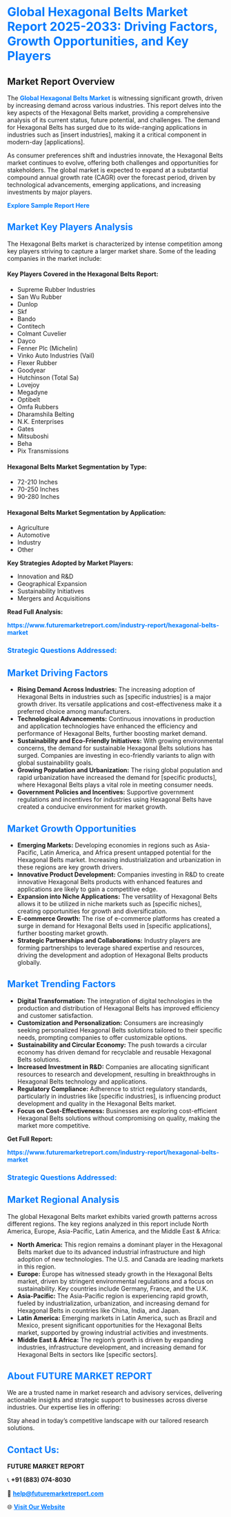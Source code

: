 <h1 style="color: #007BFF;">Global Hexagonal Belts Market Report 2025-2033: Driving Factors, Growth Opportunities, and Key Players</h1>

<section id="overview">
<h2>Market Report Overview</h2>
<p>The <a href="https://www.futuremarketreport.com/industry-report/hexagonal-belts-market" style="color: #007BFF; text-decoration: none;"><strong>Global Hexagonal Belts Market</strong></a> is witnessing significant growth, driven by increasing demand across various industries. This report delves into the key aspects of the Hexagonal Belts market, providing a comprehensive analysis of its current status, future potential, and challenges. The demand for Hexagonal Belts has surged due to its wide-ranging applications in industries such as [insert industries], making it a critical component in modern-day [applications].</p>
<p>As consumer preferences shift and industries innovate, the Hexagonal Belts market continues to evolve, offering both challenges and opportunities for stakeholders. The global market is expected to expand at a substantial compound annual growth rate (CAGR) over the forecast period, driven by technological advancements, emerging applications, and increasing investments by major players.</p>
</section>

<section id="overview">
<p><a href="https://www.futuremarketreport.com/request-sample/reportId=31250" style="color: #007BFF; text-decoration: none;"><strong>Explore Sample Report Here</strong></a></p>
</section>

<section id="key-players">
<h2 style="color: #007BFF;">Market Key Players Analysis</h2>
<p>The Hexagonal Belts market is characterized by intense competition among key players striving to capture a larger market share. Some of the leading companies in the market include:</p>
<h4>Key Players Covered in the Hexagonal Belts Report:</h4>
<ul><li>Supreme Rubber Industries</li><li>San Wu Rubber</li><li>Dunlop</li><li>Skf</li><li>Bando</li><li>Contitech</li><li>Colmant Cuvelier</li><li>Dayco</li><li>Fenner Plc (Michelin)</li><li>Vinko Auto Industries (Vail)</li><li>Flexer Rubber</li><li>Goodyear</li><li>Hutchinson (Total Sa)</li><li>Lovejoy</li><li>Megadyne</li><li>Optibelt</li><li>Omfa Rubbers</li><li>Dharamshila Belting</li><li>N.K. Enterprises</li><li>Gates</li><li>Mitsuboshi</li><li>Beha</li><li>Pix Transmissions</li></ul>
<h4>Hexagonal Belts Market Segmentation by Type:</h4>
<ul><li>72-210 Inches</li><li>70-250 Inches</li><li>90-280 Inches</li></ul>

<h4>Hexagonal Belts Market Segmentation by Application:</h4>
<ul><li>Agriculture</li><li>Automotive</li><li>Industry</li><li>Other</li></ul>
<p><strong>Key Strategies Adopted by Market Players:</strong></p>
<ul>
<li>Innovation and R&D</li>
<li>Geographical Expansion</li>
<li>Sustainability Initiatives</li>
<li>Mergers and Acquisitions</li>
</ul>
</section>

<section>
<p><strong>Read Full Analysis: </strong></p><a href="https://www.futuremarketreport.com/industry-report/hexagonal-belts-market" style="color: #007BFF; text-decoration: none;"><strong>https://www.futuremarketreport.com/industry-report/hexagonal-belts-market</strong></a>
<h3 style="color: #007BFF;">Strategic Questions Addressed:</h3>
</section>

<section id="driving-factors">
<h2 style="color: #007BFF;">Market Driving Factors</h2>
<ul>
<li><strong>Rising Demand Across Industries:</strong> The increasing adoption of Hexagonal Belts in industries such as [specific industries] is a major growth driver. Its versatile applications and cost-effectiveness make it a preferred choice among manufacturers.</li>
<li><strong>Technological Advancements:</strong> Continuous innovations in production and application technologies have enhanced the efficiency and performance of Hexagonal Belts, further boosting market demand.</li>
<li><strong>Sustainability and Eco-Friendly Initiatives:</strong> With growing environmental concerns, the demand for sustainable Hexagonal Belts solutions has surged. Companies are investing in eco-friendly variants to align with global sustainability goals.</li>
<li><strong>Growing Population and Urbanization:</strong> The rising global population and rapid urbanization have increased the demand for [specific products], where Hexagonal Belts plays a vital role in meeting consumer needs.</li>
<li><strong>Government Policies and Incentives:</strong> Supportive government regulations and incentives for industries using Hexagonal Belts have created a conducive environment for market growth.</li>
</ul>
</section>

<section id="growth-opportunities">
<h2 style="color: #007BFF;">Market Growth Opportunities</h2>
<ul>
<li><strong>Emerging Markets:</strong> Developing economies in regions such as Asia-Pacific, Latin America, and Africa present untapped potential for the Hexagonal Belts market. Increasing industrialization and urbanization in these regions are key growth drivers.</li>
<li><strong>Innovative Product Development:</strong> Companies investing in R&D to create innovative Hexagonal Belts products with enhanced features and applications are likely to gain a competitive edge.</li>
<li><strong>Expansion into Niche Applications:</strong> The versatility of Hexagonal Belts allows it to be utilized in niche markets such as [specific niches], creating opportunities for growth and diversification.</li>
<li><strong>E-commerce Growth:</strong> The rise of e-commerce platforms has created a surge in demand for Hexagonal Belts used in [specific applications], further boosting market growth.</li>
<li><strong>Strategic Partnerships and Collaborations:</strong> Industry players are forming partnerships to leverage shared expertise and resources, driving the development and adoption of Hexagonal Belts products globally.</li>
</ul>
</section>

<section id="trending-factors">
<h2 style="color: #007BFF;">Market Trending Factors</h2>
<ul>
<li><strong>Digital Transformation:</strong> The integration of digital technologies in the production and distribution of Hexagonal Belts has improved efficiency and customer satisfaction.</li>
<li><strong>Customization and Personalization:</strong> Consumers are increasingly seeking personalized Hexagonal Belts solutions tailored to their specific needs, prompting companies to offer customizable options.</li>
<li><strong>Sustainability and Circular Economy:</strong> The push towards a circular economy has driven demand for recyclable and reusable Hexagonal Belts solutions.</li>
<li><strong>Increased Investment in R&D:</strong> Companies are allocating significant resources to research and development, resulting in breakthroughs in Hexagonal Belts technology and applications.</li>
<li><strong>Regulatory Compliance:</strong> Adherence to strict regulatory standards, particularly in industries like [specific industries], is influencing product development and quality in the Hexagonal Belts market.</li>
<li><strong>Focus on Cost-Effectiveness:</strong> Businesses are exploring cost-efficient Hexagonal Belts solutions without compromising on quality, making the market more competitive.</li>
</ul>
</section>

<section>
<p><strong>Get Full Report: </strong></p><a href="https://www.futuremarketreport.com/industry-report/hexagonal-belts-market" style="color: #007BFF; text-decoration: none;"><strong>https://www.futuremarketreport.com/industry-report/hexagonal-belts-market</strong></a>
<h3 style="color: #007BFF;">Strategic Questions Addressed:</h3>
</section>


<section id="regional-analysis">
<h2 style="color: #007BFF;">Market Regional Analysis</h2>
<p>The global Hexagonal Belts market exhibits varied growth patterns across different regions. The key regions analyzed in this report include North America, Europe, Asia-Pacific, Latin America, and the Middle East & Africa:</p>
<ul>
<li><strong>North America:</strong> This region remains a dominant player in the Hexagonal Belts market due to its advanced industrial infrastructure and high adoption of new technologies. The U.S. and Canada are leading markets in this region.</li>
<li><strong>Europe:</strong> Europe has witnessed steady growth in the Hexagonal Belts market, driven by stringent environmental regulations and a focus on sustainability. Key countries include Germany, France, and the U.K.</li>
<li><strong>Asia-Pacific:</strong> The Asia-Pacific region is experiencing rapid growth, fueled by industrialization, urbanization, and increasing demand for Hexagonal Belts in countries like China, India, and Japan.</li>
<li><strong>Latin America:</strong> Emerging markets in Latin America, such as Brazil and Mexico, present significant opportunities for the Hexagonal Belts market, supported by growing industrial activities and investments.</li>
<li><strong>Middle East & Africa:</strong> The region’s growth is driven by expanding industries, infrastructure development, and increasing demand for Hexagonal Belts in sectors like [specific sectors].</li>
</ul>
</section>

<footer>
<h2 style="color: #007BFF;">About FUTURE MARKET REPORT</h2>
<p>We are a trusted name in market research and advisory services, delivering actionable insights and strategic support to businesses across diverse industries. Our expertise lies in offering:</p>

<p>Stay ahead in today’s competitive landscape with our tailored research solutions.</p>

<h2 style="color: #007BFF;">Contact Us:</h2>
<p><strong>FUTURE MARKET REPORT</strong></p>
<p>📞 <strong>+91 (883) 074-8030</strong></p>
<p>📧 <strong><a href="mailto:help@futuremarketreport.com" style="color: #007BFF;">help@futuremarketreport.com</a></strong></p>
<p>🌐 <strong><a href="https://www.futuremarketreport.com/" style="color: #007BFF;">Visit Our Website</a></strong></p>
</footer>